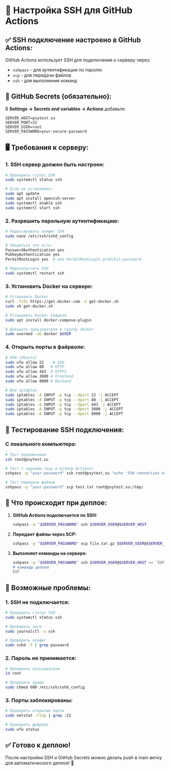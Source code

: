 # 🔐 Настройка SSH для GitHub Actions

## ✅ SSH подключение настроено в GitHub Actions:

GitHub Actions использует SSH для подключения к серверу через:
- `sshpass` - для аутентификации по паролю
- `scp` - для передачи файлов
- `ssh` - для выполнения команд

## 🔑 GitHub Secrets (обязательно):

В **Settings → Secrets and variables → Actions** добавьте:

```
SERVER_HOST=psytest.su
SERVER_PORT=22
SERVER_USER=root
SERVER_PASSWORD=your-secure-password
```

## 🖥️ Требования к серверу:

### 1. SSH сервер должен быть настроен:
```bash
# Проверить статус SSH
sudo systemctl status ssh

# Если не установлен:
sudo apt update
sudo apt install openssh-server
sudo systemctl enable ssh
sudo systemctl start ssh
```

### 2. Разрешить парольную аутентификацию:
```bash
# Редактировать конфиг SSH
sudo nano /etc/ssh/sshd_config

# Убедиться что есть:
PasswordAuthentication yes
PubkeyAuthentication yes
PermitRootLogin yes  # или PermitRootLogin prohibit-password

# Перезапустить SSH
sudo systemctl restart ssh
```

### 3. Установить Docker на сервере:
```bash
# Установить Docker
curl -fsSL https://get.docker.com -o get-docker.sh
sudo sh get-docker.sh

# Установить Docker Compose
sudo apt install docker-compose-plugin

# Добавить пользователя в группу docker
sudo usermod -aG docker $USER
```

### 4. Открыть порты в файрволе:
```bash
# UFW (Ubuntu)
sudo ufw allow 22    # SSH
sudo ufw allow 80   # HTTP
sudo ufw allow 443  # HTTPS
sudo ufw allow 3000 # Frontend
sudo ufw allow 8000 # Backend

# Или iptables
sudo iptables -A INPUT -p tcp --dport 22 -j ACCEPT
sudo iptables -A INPUT -p tcp --dport 80 -j ACCEPT
sudo iptables -A INPUT -p tcp --dport 443 -j ACCEPT
sudo iptables -A INPUT -p tcp --dport 3000 -j ACCEPT
sudo iptables -A INPUT -p tcp --dport 8000 -j ACCEPT
```

## 🧪 Тестирование SSH подключения:

### С локального компьютера:
```bash
# Тест подключения
ssh root@psytest.su

# Тест с паролем (как в GitHub Actions)
sshpass -p "your-password" ssh root@psytest.su "echo 'SSH connection successful'"

# Тест передачи файлов
sshpass -p "your-password" scp test.txt root@psytest.su:/tmp/
```

## 🔧 Что происходит при деплое:

1. **GitHub Actions подключается по SSH:**
   ```bash
   sshpass -p "$SERVER_PASSWORD" ssh $SERVER_USER@$SERVER_HOST
   ```

2. **Передает файлы через SCP:**
   ```bash
   sshpass -p "$SERVER_PASSWORD" scp file.tar.gz $SERVER_USER@$SERVER_HOST:/tmp/
   ```

3. **Выполняет команды на сервере:**
   ```bash
   sshpass -p "$SERVER_PASSWORD" ssh $SERVER_USER@$SERVER_HOST << 'EOF'
   # команды деплоя
   EOF
   ```

## 🚨 Возможные проблемы:

### 1. SSH не подключается:
```bash
# Проверить статус SSH
sudo systemctl status ssh

# Проверить логи
sudo journalctl -u ssh

# Проверить конфиг
sudo sshd -T | grep password
```

### 2. Пароль не принимается:
```bash
# Проверить пользователя
id root

# Проверить права
sudo chmod 600 /etc/ssh/sshd_config
```

### 3. Порты заблокированы:
```bash
# Проверить открытые порты
sudo netstat -tlnp | grep :22

# Проверить файрвол
sudo ufw status
```

## ✅ Готово к деплою!

После настройки SSH и GitHub Secrets можно делать push в main ветку для автоматического деплоя! 🚀
